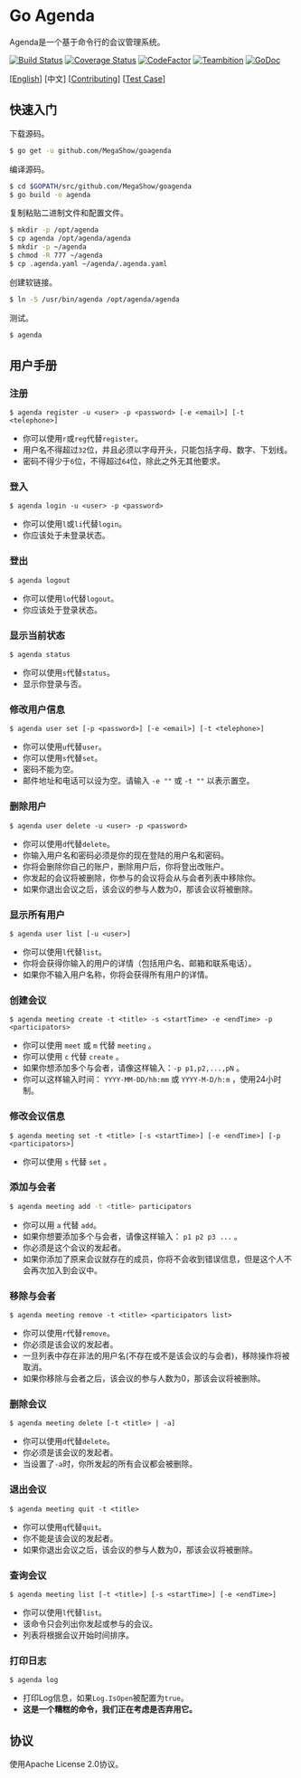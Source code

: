 # Go Agenda

Agenda是一个基于命令行的会议管理系统。

[![Build Status](https://travis-ci.org/MegaShow/goagenda.svg?branch=master)](https://travis-ci.org/MegaShow/goagenda)
[![Coverage Status](https://coveralls.io/repos/github/MegaShow/goagenda/badge.svg)](https://coveralls.io/github/MegaShow/goagenda)
[![CodeFactor](https://www.codefactor.io/repository/github/megashow/goagenda/badge)](https://www.codefactor.io/repository/github/megashow/goagenda)
[![Teambition](https://img.shields.io/badge/teambition-tasks-ff69b4.svg)](https://www.teambition.com/project/5bc6ffbaf10ae90018184bd0/)
[![GoDoc](https://godoc.org/github.com/MegaShow/goagenda?status.svg)](https://godoc.org/github.com/MegaShow/goagenda)

\[[English](README.md)\]  [中文]  \[[Contributing](CONTRIBUTING.md)\] \[[Test Case](test/TEST_CASE.md)\]

## 快速入门

下载源码。

```sh
$ go get -u github.com/MegaShow/goagenda
```

编译源码。

```sh
$ cd $GOPATH/src/github.com/MegaShow/goagenda
$ go build -o agenda
```

复制粘贴二进制文件和配置文件。

```sh
$ mkdir -p /opt/agenda
$ cp agenda /opt/agenda/agenda
$ mkdir -p ~/agenda
$ chmod -R 777 ~/agenda
$ cp .agenda.yaml ~/agenda/.agenda.yaml
```

创建软链接。

```sh
$ ln -S /usr/bin/agenda /opt/agenda/agenda
```

测试。

```sh
$ agenda
```

## 用户手册

### 注册

```
$ agenda register -u <user> -p <password> [-e <email>] [-t <telephone>]
```

- 你可以使用`r`或`reg`代替`register`。
- 用户名不得超过`32`位，并且必须以字母开头，只能包括字母、数字、下划线。
- 密码不得少于`6`位，不得超过`64`位，除此之外无其他要求。

### 登入

```
$ agenda login -u <user> -p <password>
```

- 你可以使用`l`或`li`代替`login`。
- 你应该处于未登录状态。

### 登出

```
$ agenda logout
```

- 你可以使用`lo`代替`logout`。
- 你应该处于登录状态。

### 显示当前状态

```
$ agenda status
```

- 你可以使用`s`代替`status`。
- 显示你登录与否。

### 修改用户信息

```
$ agenda user set [-p <password>] [-e <email>] [-t <telephone>]
```

- 你可以使用`u`代替`user`。
- 你可以使用`s`代替`set`。
- 密码不能为空。
- 邮件地址和电话可以设为空。请输入 `-e ""` 或 `-t ""` 以表示置空。

### 删除用户

```
$ agenda user delete -u <user> -p <password>
```

- 你可以使用`d`代替`delete`。
- 你输入用户名和密码必须是你的现在登陆的用户名和密码。
- 你将会删除你自己的账户，删除用户后，你将登出改账户。
- 你发起的会议将被删除，你参与的会议将会从与会者列表中移除你。
- 如果你退出会议之后，该会议的参与人数为0，那该会议将被删除。

### 显示所有用户

```
$ agenda user list [-u <user>]
```
 - 你可以使用`l`代替`list`。
 - 你将会获得你输入的用户的详情（包括用户名、邮箱和联系电话）。
 - 如果你不输入用户名称，你将会获得所有用户的详情。

### 创建会议

```
$ agenda meeting create -t <title> -s <startTime> -e <endTime> -p <participators>
```

- 你可以使用 `meet` 或 `m` 代替 `meeting` 。
- 你可以使用 `c` 代替 `create` 。
- 如果你想添加多个与会者，请像这样输入：`-p p1,p2,...,pN` 。
- 你可以这样输入时间： `YYYY-MM-DD/hh:mm` 或 `YYYY-M-D/h:m` ，使用24小时制。

### 修改会议信息

```
$ agenda meeting set -t <title> [-s <startTime>] [-e <endTime>] [-p <participators>]
```

- 你可以使用 `s` 代替 `set` 。

### 添加与会者

```sh
$ agenda meeting add -t <title> participators
```

- 你可以用 `a` 代替 `add`。 
- 如果你想要添加多个与会者，请像这样输入： `p1 p2 p3 ...` 。
- 你必须是这个会议的发起者。
- 如果你添加了原来会议就存在的成员，你将不会收到错误信息，但是这个人不会再次加入到会议中。

### 移除与会者

```
$ agenda meeting remove -t <title> <participators list>
```

* 你可以使用`r`代替`remove`。
* 你必须是该会议的发起者。
* 一旦列表中存在非法的用户名(不存在或不是该会议的与会者)，移除操作将被取消。
* 如果你移除与会者之后，该会议的参与人数为0，那该会议将被删除。

### 删除会议

```
$ agenda meeting delete [-t <title> | -a]
```

* 你可以使用`d`代替`delete`。
* 你必须是该会议的发起者。
* 当设置了`-a`时，你所发起的所有会议都会被删除。

###  退出会议

```
$ agenda meeting quit -t <title>
```

* 你可以使用`q`代替`quit`。
* 你不能是该会议的发起者。
* 如果你退出会议之后，该会议的参与人数为0，那该会议将被删除。

### 查询会议

```
$ agenda meeting list [-t <title>] [-s <startTime>] [-e <endTime>]
```

* 你可以使用`l`代替`list`。
* 该命令只会列出你发起或参与的会议。
* 列表将根据会议开始时间排序。

### 打印日志

```
$ agenda log
```

- 打印Log信息，如果`Log.IsOpen`被配置为`true`。
- **这是一个糟糕的命令，我们正在考虑是否弃用它。**

## 协议

使用Apache License 2.0协议。

